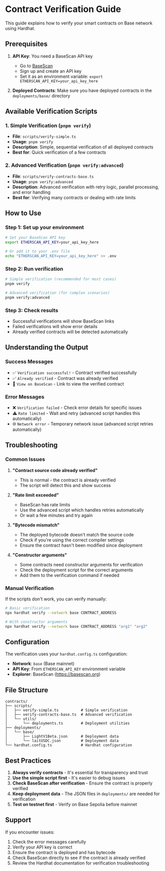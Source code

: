 # Contract Verification Guide

This guide explains how to verify your smart contracts on Base network using Hardhat.

## Prerequisites

1. **API Key**: You need a BaseScan API key
   - Go to [BaseScan](https://basescan.org/apis)
   - Sign up and create an API key
   - Set it as an environment variable: `export ETHERSCAN_API_KEY=your_api_key_here`

2. **Deployed Contracts**: Make sure you have deployed contracts in the `deployments/base/` directory

## Available Verification Scripts

### 1. Simple Verification (`pnpm verify`)
- **File**: `scripts/verify-simple.ts`
- **Usage**: `pnpm verify`
- **Description**: Simple, sequential verification of all deployed contracts
- **Best for**: Quick verification of a few contracts

### 2. Advanced Verification (`pnpm verify:advanced`)
- **File**: `scripts/verify-contracts-base.ts`
- **Usage**: `pnpm verify:advanced`
- **Description**: Advanced verification with retry logic, parallel processing, and error handling
- **Best for**: Verifying many contracts or dealing with rate limits

## How to Use

### Step 1: Set up your environment
```bash
# Set your BaseScan API key
export ETHERSCAN_API_KEY=your_api_key_here

# Or add it to your .env file
echo "ETHERSCAN_API_KEY=your_api_key_here" >> .env
```

### Step 2: Run verification
```bash
# Simple verification (recommended for most cases)
pnpm verify

# Advanced verification (for complex scenarios)
pnpm verify:advanced
```

### Step 3: Check results
- Successful verifications will show BaseScan links
- Failed verifications will show error details
- Already verified contracts will be detected automatically

## Understanding the Output

### Success Messages
- ✅ `Verification successful!` - Contract verified successfully
- ✅ `Already verified` - Contract was already verified
- 🔗 `View on BaseScan` - Link to view the verified contract

### Error Messages
- ❌ `Verification failed` - Check error details for specific issues
- ⚠️ `Rate limited` - Wait and retry (advanced script handles this automatically)
- 🌐 `Network error` - Temporary network issue (advanced script retries automatically)

## Troubleshooting

### Common Issues

1. **"Contract source code already verified"**
   - This is normal - the contract is already verified
   - The script will detect this and show success

2. **"Rate limit exceeded"**
   - BaseScan has rate limits
   - Use the advanced script which handles retries automatically
   - Or wait a few minutes and try again

3. **"Bytecode mismatch"**
   - The deployed bytecode doesn't match the source code
   - Check if you're using the correct compiler settings
   - Ensure the contract hasn't been modified since deployment

4. **"Constructor arguments"**
   - Some contracts need constructor arguments for verification
   - Check the deployment script for the correct arguments
   - Add them to the verification command if needed

### Manual Verification

If the scripts don't work, you can verify manually:

```bash
# Basic verification
npx hardhat verify --network base CONTRACT_ADDRESS

# With constructor arguments
npx hardhat verify --network base CONTRACT_ADDRESS "arg1" "arg2"
```

## Configuration

The verification uses your `hardhat.config.ts` configuration:

- **Network**: `base` (Base mainnet)
- **API Key**: From `ETHERSCAN_API_KEY` environment variable
- **Explorer**: BaseScan (https://basescan.org)

## File Structure

```
contracts/
├── scripts/
│   ├── verify-simple.ts          # Simple verification
│   ├── verify-contracts-base.ts  # Advanced verification
│   └── utils/
│       └── deployments.ts        # Deployment utilities
├── deployments/
│   └── base/
│       ├── LightV1Beta.json      # Deployment data
│       └── laitUSDC.json         # Deployment data
└── hardhat.config.ts             # Hardhat configuration
```

## Best Practices

1. **Always verify contracts** - It's essential for transparency and trust
2. **Use the simple script first** - It's easier to debug issues
3. **Check BaseScan after verification** - Ensure the contract is properly verified
4. **Keep deployment data** - The JSON files in `deployments/` are needed for verification
5. **Test on testnet first** - Verify on Base Sepolia before mainnet

## Support

If you encounter issues:

1. Check the error messages carefully
2. Verify your API key is correct
3. Ensure the contract is deployed and has bytecode
4. Check BaseScan directly to see if the contract is already verified
5. Review the Hardhat documentation for verification troubleshooting
